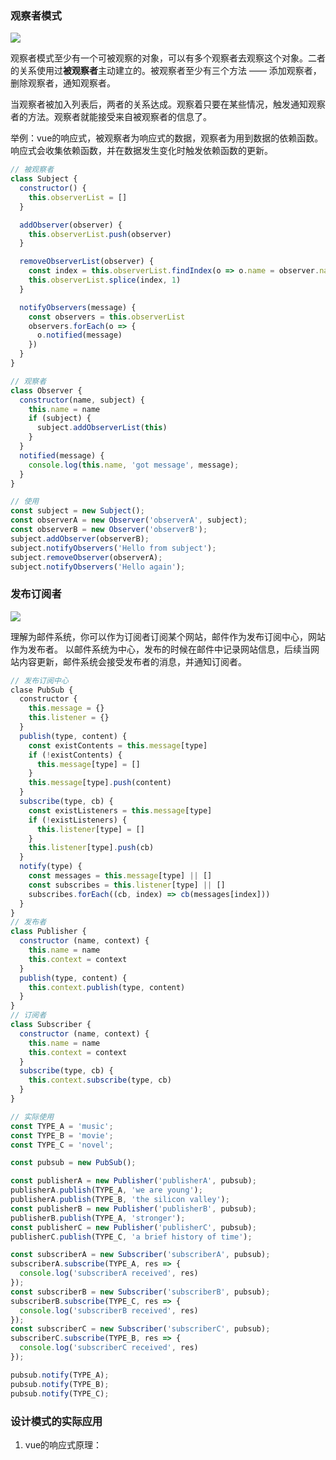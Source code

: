 ### 观察者模式

<img src="https://p1-juejin.byteimg.com/tos-cn-i-k3u1fbpfcp/567e4179118647d59f000763a3bc5046~tplv-k3u1fbpfcp-zoom-in-crop-mark:4536:0:0:0.awebp">

观察者模式至少有一个可被观察的对象，可以有多个观察者去观察这个对象。二者的关系使用过**被观察者**主动建立的。被观察者至少有三个方法 —— 添加观察者，删除观察者，通知观察者。

当观察者被加入列表后，两者的关系达成。观察着只要在某些情况，触发通知观察者的方法。观察者就能接受来自被观察者的信息了。

举例：vue的响应式，被观察者为响应式的数据，观察者为用到数据的依赖函数。响应式会收集依赖函数，并在数据发生变化时触发依赖函数的更新。

~~~js
// 被观察者
class Subject {
  constructor() {
    this.observerList = []
  }

  addObserver(observer) {
    this.observerList.push(observer)
  }

  removeObserverList(observer) {
    const index = this.observerList.findIndex(o => o.name = observer.name) 
    this.observerList.splice(index, 1)
  }

  notifyObservers(message) {
    const observers = this.observerList
    observers.forEach(o => {
      o.notified(message)
    })
  }
}

// 观察者
class Observer {
  constructor(name, subject) {
    this.name = name
    if (subject) {
      subject.addObserverList(this)
    }
  }
  notified(message) {
    console.log(this.name, 'got message', message);
  }
}

// 使用
const subject = new Subject();
const observerA = new Observer('observerA', subject);
const observerB = new Observer('observerB');
subject.addObserver(observerB);
subject.notifyObservers('Hello from subject');
subject.removeObserver(observerA);
subject.notifyObservers('Hello again');
~~~

### 发布订阅者

<img src="https://p9-juejin.byteimg.com/tos-cn-i-k3u1fbpfcp/19b670df6cb54c4ebdc17a114b5dc97c~tplv-k3u1fbpfcp-zoom-in-crop-mark:4536:0:0:0.awebp">

理解为邮件系统，你可以作为订阅者订阅某个网站，邮件作为发布订阅中心，网站作为发布者。
以邮件系统为中心，发布的时候在邮件中记录网站信息，后续当网站内容更新，邮件系统会接受发布者的消息，并通知订阅者。

~~~js
// 发布订阅中心
clase PubSub {
  constructor {
    this.message = {}
    this.listener = {}
  }
  publish(type, content) {
    const existContents = this.message[type]
    if (!existContents) {
      this.message[type] = []
    }
    this.message[type].push(content)
  }
  subscribe(type, cb) {
    const existListeners = this.message[type]
    if (!existListeners) {
      this.listener[type] = []
    }
    this.listener[type].push(cb)
  }
  notify(type) {
    const messages = this.message[type] || []
    const subscribes = this.listener[type] || []
    subscribes.forEach((cb, index) => cb(messages[index]))
  }
}
// 发布者
class Publisher {
  constructor (name, context) {
    this.name = name
    this.context = context
  }
  publish(type, content) {
    this.context.publish(type, content)
  }
}
// 订阅者
class Subscriber {
  constructor (name, context) {
    this.name = name
    this.context = context
  }
  subscribe(type, cb) {
    this.context.subscribe(type, cb)
  }
}

// 实际使用
const TYPE_A = 'music';
const TYPE_B = 'movie';
const TYPE_C = 'novel';

const pubsub = new PubSub();

const publisherA = new Publisher('publisherA', pubsub);
publisherA.publish(TYPE_A, 'we are young');
publisherA.publish(TYPE_B, 'the silicon valley');
const publisherB = new Publisher('publisherB', pubsub);
publisherB.publish(TYPE_A, 'stronger');
const publisherC = new Publisher('publisherC', pubsub);
publisherC.publish(TYPE_C, 'a brief history of time');

const subscriberA = new Subscriber('subscriberA', pubsub);
subscriberA.subscribe(TYPE_A, res => {
  console.log('subscriberA received', res)
});
const subscriberB = new Subscriber('subscriberB', pubsub);
subscriberB.subscribe(TYPE_C, res => {
  console.log('subscriberB received', res)
});
const subscriberC = new Subscriber('subscriberC', pubsub);
subscriberC.subscribe(TYPE_B, res => {
  console.log('subscriberC received', res)
});

pubsub.notify(TYPE_A);
pubsub.notify(TYPE_B);
pubsub.notify(TYPE_C);
~~~

### 设计模式的实际应用

1. vue的响应式原理：